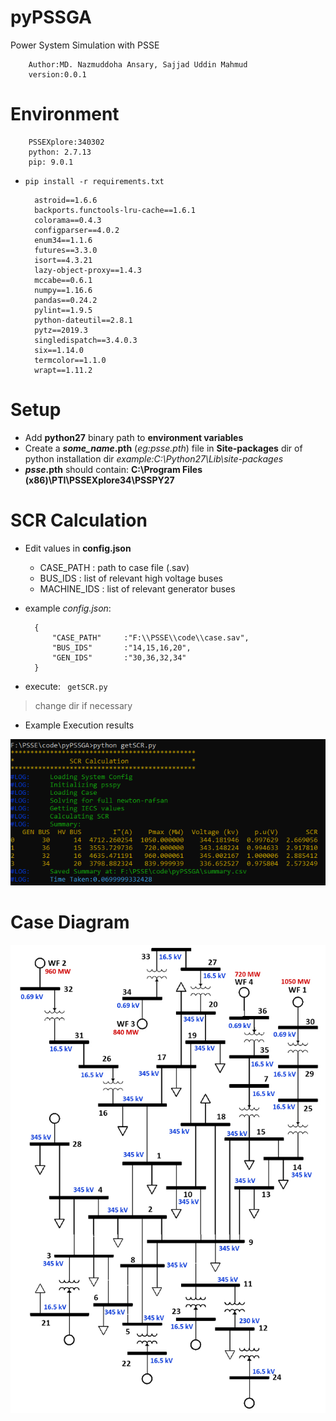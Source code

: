 # pyPSSGA
Power System Simulation with PSSE

        Author:MD. Nazmuddoha Ansary, Sajjad Uddin Mahmud
        version:0.0.1

# Environment

        PSSEXplore:340302
        python: 2.7.13
        pip: 9.0.1

* ```pip install -r requirements.txt```

        astroid==1.6.6
        backports.functools-lru-cache==1.6.1
        colorama==0.4.3
        configparser==4.0.2
        enum34==1.1.6
        futures==3.3.0
        isort==4.3.21
        lazy-object-proxy==1.4.3
        mccabe==0.6.1
        numpy==1.16.6
        pandas==0.24.2
        pylint==1.9.5
        python-dateutil==2.8.1
        pytz==2019.3
        singledispatch==3.4.0.3
        six==1.14.0
        termcolor==1.1.0
        wrapt==1.11.2

# Setup
* Add **python27** binary path to **environment variables**
* Create a **_some_name_.pth** (*eg:_psse_.pth*) file in **Site-packages** dir of python installation dir *example:C:\Python27\Lib\site-packages*
* **_psse_.pth** should contain: **C:\Program Files (x86)\PTI\PSSEXplore34\PSSPY27** 

# SCR Calculation
* Edit values in **config.json**
    * CASE_PATH   : path to case file (.sav)
    * BUS_IDS     : list of relevant high voltage buses 
    * MACHINE_IDS : list of relevant generator buses 

* example *config.json*:

        {
            "CASE_PATH"     :"F:\\PSSE\\code\\case.sav",
            "BUS_IDS"       :"14,15,16,20",
            "GEN_IDS"       :"30,36,32,34"  
        }

* execute: ``` getSCR.py```
> change dir if necessary

* Example Execution results

![](/src_img/exec.PNG?raw=true)

# Case Diagram

![](/src_img/main.jpg?raw=true)
